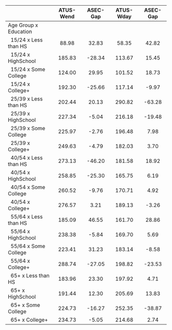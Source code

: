 
|                      |    ATUS-Wend |     ASEC-Gap |    ATUS-Wday |     ASEC-Gap |
| -------------------- | :----------: | :----------: | :----------: | :----------: |
| Age Group x Education |              |              |              |              |
| &nbsp;&nbsp;15/24 x Less than HS |        88.98 |        32.83 |        58.35 |        42.82 |
| &nbsp;&nbsp;15/24 x HighSchool |       185.83 |       -28.34 |       113.67 |        15.45 |
| &nbsp;&nbsp;15/24 x Some College |       124.00 |        29.95 |       101.52 |        18.73 |
| &nbsp;&nbsp;15/24 x College+ |       192.30 |       -25.66 |       117.14 |        -9.97 |
| &nbsp;&nbsp;25/39 x Less than HS |       202.44 |        20.13 |       290.82 |       -63.28 |
| &nbsp;&nbsp;25/39 x HighSchool |       227.34 |        -5.04 |       216.18 |       -19.48 |
| &nbsp;&nbsp;25/39 x Some College |       225.97 |        -2.76 |       196.48 |         7.98 |
| &nbsp;&nbsp;25/39 x College+ |       249.63 |        -4.79 |       182.03 |         3.70 |
| &nbsp;&nbsp;40/54 x Less than HS |       273.13 |       -46.20 |       181.58 |        18.92 |
| &nbsp;&nbsp;40/54 x HighSchool |       258.85 |       -25.30 |       165.75 |         6.19 |
| &nbsp;&nbsp;40/54 x Some College |       260.52 |        -9.76 |       170.71 |         4.92 |
| &nbsp;&nbsp;40/54 x College+ |       276.57 |         3.21 |       189.13 |        -3.26 |
| &nbsp;&nbsp;55/64 x Less than HS |       185.09 |        46.55 |       161.70 |        28.86 |
| &nbsp;&nbsp;55/64 x HighSchool |       238.38 |        -5.84 |       169.70 |         5.69 |
| &nbsp;&nbsp;55/64 x Some College |       223.41 |        31.23 |       183.14 |        -8.58 |
| &nbsp;&nbsp;55/64 x College+ |       288.74 |       -27.05 |       198.82 |       -23.53 |
| &nbsp;&nbsp;65+ x Less than HS |       183.96 |        23.30 |       197.92 |         4.71 |
| &nbsp;&nbsp;65+ x HighSchool |       191.44 |        12.30 |       205.69 |        13.83 |
| &nbsp;&nbsp;65+ x Some College |       224.73 |       -16.27 |       252.35 |       -38.87 |
| &nbsp;&nbsp;65+ x College+ |       234.73 |        -5.05 |       214.68 |         2.74 |

